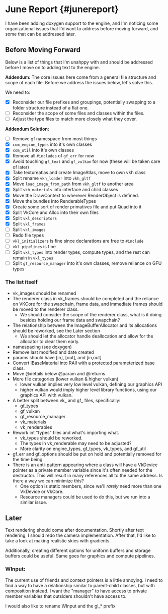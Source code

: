 # June Report {#junereport}

I have been adding doxygen support to the engine, and I'm noticing some organizational issues that 
I'd want to address before moving forward, and some that can be addressed later.

## Before Moving Forward

Below is a list of things that I'm unahppy with and should be addressed before I move on to adding text to the engine.

**Addendum:** The core issues here come from a general file structure and scope of each file. Before we  address the issues below, let's solve this.  

We need to:
- [x] Reconsider our file prefixes and groupings, potentially swapping to a folder structure instead of a flat one.
- [ ] Reconsider the scope of some files and classes within the files.
- [ ] Adjust the type files to match more closely what they cover.

**Addendum Solution:**
- [ ] Remove gf namespace from most things
- [x] `com_engine_types` into it's own classes
- [x] `com_util` into it's own classes
- [x] Remove all `#includes` of `gf_err` for now
- [x] Avoid touching `gf_text` and `gf_vulkan` for now (these will be taken care of later)
- [x] Take textureatlas and create ImageAtlas, move to own vkh class
- [x] Split rename `vkh_loader` into `vkh_gltf`
- [x] Move `load_image_from_path` from `vkh_gltf` to another area
- [x] Split `vkh_materials` into interface and child classes
- [x] Move the DrawContext to wherever RenderObject is defined.
- [x] Move the bundles into RenderableTypes
- [x] Create some sort of render primatives file and put Quad into it
- [x] Split VkCore and Alloc into their own files
- [x] Split `vkl_descriptors`
- [x] Split `vkl_frames`
- [ ] Split `vkl_images`
- [ ] Redo file types
- [ ] `vkl_initializers` is fine since declarations are free to `#include`
- [ ] `vkl_pipelines` is fine
- [ ] Split `vkl_types` into render types, compute types, and the rest can remain in `vkl_types`
- [ ] Split `gf_resource_manager` into it's own classes, remove reliance on GFU types

### The list itself

- vk_images should be renamed
- The renderer class in vk_frames should be completed and the reliance on VKCore for the swapchain, frame data, and immediate frames should be moved to the renderer class.
  - We should consider the scope of the renderer class, what is it doing besides holding our frame data and swapchain?
- The relationship between the ImageBufferAllocator and its allocations should be reworked, see the Later section
  - We should let the allocator handle deallocation and allow for the allocator to clear them early.
- namespacing (see doxygen)
- Remove last modified and date created
- params should have \[in], \[out], and \[in,out]
- Convert IBaseMaterial into RAII with a protected parameterized base class.
- Move \@details below \@param and \@returns
- More file categories (lower vulkan & higher vulkan)
  - lower vulkan implies very low level vulkan, defining our graphics API
  - higher vulkan would imply higher level library functions, using our graphics API with vulkan.
- A better split between vk_ and gf_ files, specifically:
  - gf_types
  - gf_vulkan
  - gf_resource_manager
  - vk_materials
  - vk_renderables
- Rework int "types" files and what's importing what.
  - vk_types should be reworked.
  - The types in vk_renderable may need to be adjusted?
  - More clarity on engine_types, gf_types, vk_types, and gf_util
- gf_err and gf_options should be put on hold and potentially removed for the time being.
- There is an anti-pattern appearing where a class will have a VkDevice pointer as a private member variable since it's often needed for the destructor. This will result in many references all to the same address. Is there a way we can minimize this?
  - One option is static members, since we'll *rarely* need more than one VkDevice or VkCore.
  - Resource managers could be used to do this, but we run into a similar issue.

## Later

Text rendering should come after documentation.
Shortly after text rendering, I should redo the camera implementation.
After that, I'd like to take a look at making realistic skies with gradients.

Additionally, creating different options for uniform buffers and storage buffers could be useful.
Same goes for graphics and compute pipelines.

### WInput:
The current use of friends and context pointers is a little annoying. I need to find a way to have a
relationship similar to parent-child classes, but with composition instead. I want the "manager" to have
access to private member variables that outsiders shouldn't have access to.

I would also like to rename WInput and the gl_* prefix